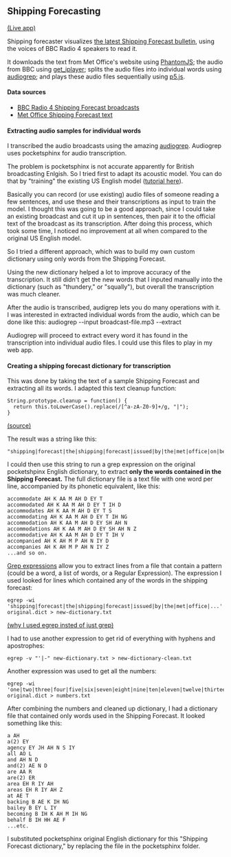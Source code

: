## Shipping Forecasting
[(Live app)](http://shipping-forecasting.herokuapp.com)

Shipping forecaster visualizes [the latest Shipping Forecast bulletin](https://en.wikipedia.org/wiki/Shipping_Forecast), using the voices of BBC Radio 4 speakers to read it.

It downloads the text from Met Office's website using [PhantomJS](phantomjs.org/); the audio from BBC using [get_iplayer](https://github.com/get-iplayer/get_iplayer); splits the audio files into individual words using [audiogrep](https://github.com/antiboredom/audiogrep); and plays these audio files sequentially using [p5.js](https://p5js.org/).

#### Data sources
- [BBC Radio 4 Shipping Forecast broadcasts](http://www.bbc.co.uk/programmes/b006qfvv/episodes)
- [Met Office Shipping Forecast text](www.metoffice.gov.uk/public/weather/marine-printable/shipping-forecast.html)

#### Extracting audio samples for individual words
I transcribed the audio broadcasts using the amazing [audiogrep](https://github.com/antiboredom/audiogrep). Audiogrep uses pocketsphinx for audio transcription.

The problem is pocketsphinx is not accurate apparently for British broadcasting Enlgish. So I tried first to adapt its acoustic model. You can do that by "training" the existing US English model ([tutorial here](http://cmusphinx.sourceforge.net/wiki/tutorialam)).

Basically you can record (or use existing) audio files of someone reading a few sentences, and use these and their transcriptions as input to train the model. I thought this was going to be a good approach, since I could take an existing broadcast and cut it up in sentences, then pair it to the official text of the broadcast as its transcription. After doing this process, which took some time, I noticed no improvement at all when compared to the original US English model.

So I tried a different approach, which was to build my own custom dictionary using only words from the Shipping Forecast.

Using the new dictionary helped a lot to improve accuracy of the transcription. It still didn't get the new words that I inputed manually into the dictionary (such as "thundery," or "squally"), but overall the transcription was much cleaner.

After the audio is transcribed, audigrep lets you do many operations with it. I was interested in extracted individual words from the audio, which can be done like this:
    audiogrep --input broadcast-file.mp3 --extract

Audiogrep will proceed to extract every word it has found in the transcription into individual audio files. I could use this files to play in my web app.

#### Creating a shipping forecast dictionary for transcription
This was done by taking the text of a sample Shipping Forecast and extracting all its words. I adapted this text cleanup function:

    String.prototype.cleanup = function() {
      return this.toLowerCase().replace(/[^a-zA-Z0-9]+/g, "|");
    }
[(source)](http://stackoverflow.com/questions/1983767/only-keep-a-z-0-9-and-remove-other-characters-from-string-using-javascript)

The result was a string like this:

    "shipping|forecast|the|shipping|forecast|issued|by|the|met|office|on|behalf|..."

I could then use this string to run a grep expression on the original pocketshpinx English dictionary, to extract **only the words contained in the Shipping Forecast.** The full dictionary file is a text file with one word per line, accompanied by its phonetic equivalent, like this:

    accommodate AH K AA M AH D EY T
    accommodated AH K AA M AH D EY T IH D
    accommodates AH K AA M AH D EY T S
    accommodating AH K AA M AH D EY T IH NG
    accommodation AH K AA M AH D EY SH AH N
    accommodations AH K AA M AH D EY SH AH N Z
    accommodative AH K AA M AH D EY T IH V
    accompanied AH K AH M P AH N IY D
    accompanies AH K AH M P AH N IY Z
    ...and so on.

[Grep expressions](http://stackoverflow.com/questions/15822927/how-to-delete-all-lines-in-text-file-that-not-begins-with-character-or-or) allow you to extract lines from a file that contain a pattern (could be a word, a list of words, or a Regular Expression). The expression I used looked for lines which contained any of the words in the shipping forecast:

    egrep -wi 'shipping|forecast|the|shipping|forecast|issued|by|the|met|office|...' original.dict > new-dictionary.txt

[(why I used egrep insted of just grep)](http://www.cyberciti.biz/faq/searching-multiple-words-string-using-grep/)

I had to use another expression to get rid of everything with hyphens and apostrophes:

    egrep -v "'|-" new-dictionary.txt > new-dictionary-clean.txt


Another expression was used to get all the numbers:

    egrep -wi 'one|two|three|four|five|six|seven|eight|nine|ten|eleven|twelve|thirteen|fourteen|fifteen|sixteen|seventeen|nineteen|twenty|thirty|forty|fifty|sixty|seventy|eight|ninety|hundred|thousand|first|second|third|fourth|fifth|sixth|seventh|eight|ninth|tenth|eleventh|twelveth|thirteenth|fourteenth|fifteenth|sixteeth|seventeeth|eigtheenth|nineteenth|twentieth|thirtieth' original.dict > numbers.txt


After combining the numbers and cleaned up dictionary, I had a dictionary file that contained only words used in the Shipping Forecast. It looked something like this:

    a AH
    a(2) EY
    agency EY JH AH N S IY
    all AO L
    and AH N D
    and(2) AE N D
    are AA R
    are(2) ER
    area EH R IY AH
    areas EH R IY AH Z
    at AE T
    backing B AE K IH NG
    bailey B EY L IY
    becoming B IH K AH M IH NG
    behalf B IH HH AE F
    ...etc.

I substituted pocketsphinx original English dictionary for this "Shipping Forecast dictionary," by replacing the file in the pocketsphinx folder.

